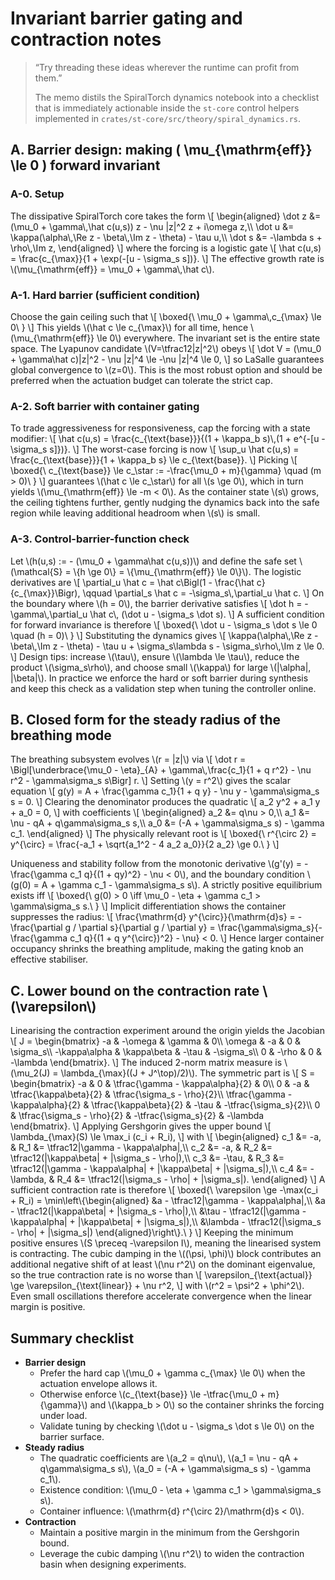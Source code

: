 # Invariant barrier gating and contraction notes

> “Try threading these ideas wherever the runtime can profit from them.”
>
> The memo distils the SpiralTorch dynamics notebook into a checklist that is
> immediately actionable inside the `st-core` control helpers implemented in
> `crates/st-core/src/theory/spiral_dynamics.rs`.

## A. Barrier design: making \( \mu_{\mathrm{eff}} \le 0 \) forward invariant

### A-0. Setup

The dissipative SpiralTorch core takes the form
\\[
\\begin{aligned}
\\dot z &= (\\mu_0 + \\gamma\\,\\hat c(u,s)) z - \\nu |z|^2 z + i\\omega z,\\\\
\\dot u &= \\kappa(\\alpha\\,\\Re z - \\beta\\,\\Im z - \\theta) - \\tau u,\\\\
\\dot s &= -\\lambda s + \\rho\\,\\Im z,
\\end{aligned}
\\]
where the forcing is a logistic gate
\\[
\\hat c(u,s) = \\frac{c_{\\max}}{1 + \\exp(-[u - \\sigma_s s])}.
\\]
The effective growth rate is \\(\\mu_{\\mathrm{eff}} = \\mu_0 + \\gamma\\,\\hat c\\).

### A-1. Hard barrier (sufficient condition)

Choose the gain ceiling such that
\\[
\\boxed{\\ \\mu_0 + \\gamma\\,c_{\\max} \\le 0\\ }
\\]
This yields \\(\\hat c \\le c_{\\max}\\) for all time, hence \\(\\mu_{\\mathrm{eff}} \\le 0\\) everywhere. The invariant set is the entire state space. The Lyapunov candidate \\(V=\\tfrac12|z|^2\\) obeys
\\[
\\dot V = (\\mu_0 + \\gamma\\hat c)|z|^2 - \\nu |z|^4 \\le -\\nu |z|^4 \\le 0,
\\]
so LaSalle guarantees global convergence to \\(z=0\\). This is the most robust option and should be preferred when the actuation budget can tolerate the strict cap.

### A-2. Soft barrier with container gating

To trade aggressiveness for responsiveness, cap the forcing with a state
modifier:
\\[
\\hat c(u,s) = \\frac{c_{\\text{base}}}{(1 + \\kappa_b s)\\,(1 + e^{-[u - \\sigma_s s]})}.
\\]
The worst-case forcing is now
\\[
\\sup_u \\hat c(u,s) = \\frac{c_{\\text{base}}}{1 + \\kappa_b s} \\le c_{\\text{base}}.
\\]
Picking
\\[
\\boxed{\\ c_{\\text{base}} \\le c_\\star := -\\frac{\\mu_0 + m}{\\gamma} \\quad (m > 0)\\ }
\\]
guarantees \\(\\hat c \\le c_\\star\\) for all \\(s \\ge 0\\), which in turn yields \\(\\mu_{\\mathrm{eff}} \\le -m < 0\\). As the container state \\(s\\) grows, the ceiling tightens further, gently nudging the dynamics back into the safe region while leaving additional headroom when \\(s\\) is small.

### A-3. Control-barrier-function check

Let \\(h(u,s) := - (\\mu_0 + \\gamma\\hat c(u,s))\\) and define the safe set
\\(\\mathcal{S} = \\{h \\ge 0\\} = \\{\\mu_{\\mathrm{eff}} \\le 0\\}\\). The logistic derivatives are
\\[
\\partial_u \\hat c = \\hat c\\Bigl(1 - \\frac{\\hat c}{c_{\\max}}\\Bigr), \\qquad
\\partial_s \\hat c = -\\sigma_s\\,\\partial_u \\hat c.
\\]
On the boundary where \\(h = 0\\), the barrier derivative satisfies
\\[
\\dot h = -\\gamma\\,\\partial_u \\hat c\\, (\\dot u - \\sigma_s \\dot s).
\\]
A sufficient condition for forward invariance is therefore
\\[
\\boxed{\\ \\dot u - \\sigma_s \\dot s \\le 0 \\quad (h = 0)\\ }
\\]
Substituting the dynamics gives
\\[
\\kappa(\\alpha\\,\\Re z - \\beta\\,\\Im z - \\theta) - \\tau u + \\sigma_s\\lambda s - \\sigma_s\\rho\\,\\Im z \\le 0.
\\]
Design tips: increase \\(\\tau\\), ensure \\(\\lambda \\le \\tau\\), reduce the product \\(\\sigma_s\\rho\\), and choose small \\(\\kappa\\) for large \\(|\\alpha|, |\\beta|\\). In practice we enforce the hard or soft barrier during synthesis and keep this check as a validation step when tuning the controller online.

## B. Closed form for the steady radius of the breathing mode

The breathing subsystem evolves \\(r = |z|\\) via
\\[
\\dot r = \\Bigl[\\underbrace{\\mu_0 - \\eta}_{A} + \\gamma\\,\\frac{c_1}{1 + q r^2} - \\nu r^2 - \\gamma\\sigma_s s\\Bigr] r.
\\]
Setting \\(y = r^2\\) gives the scalar equation
\\[
g(y) = A + \\frac{\\gamma c_1}{1 + q y} - \\nu y - \\gamma\\sigma_s s = 0.
\\]
Clearing the denominator produces the quadratic
\\[
a_2 y^2 + a_1 y + a_0 = 0,
\\]
with coefficients
\\[
\\begin{aligned}
a_2 &= q\\nu > 0,\\\\
a_1 &= \\nu - qA + q\\gamma\\sigma_s s,\\\\
a_0 &= (-A + \\gamma\\sigma_s s) - \\gamma c_1.
\\end{aligned}
\\]
The physically relevant root is
\\[
\\boxed{\\ r^{\\circ 2} = y^{\\circ} = \\frac{-a_1 + \\sqrt{a_1^2 - 4 a_2 a_0}}{2 a_2} \\ge 0.\\ }
\\]

Uniqueness and stability follow from the monotonic derivative
\\(g'(y) = -\\frac{\\gamma c_1 q}{(1 + qy)^2} - \\nu < 0\\), and the boundary condition
\\(g(0) = A + \\gamma c_1 - \\gamma\\sigma_s s\\). A strictly positive equilibrium exists iff
\\[
\\boxed{\\ g(0) > 0 \\iff \\mu_0 - \\eta + \\gamma c_1 > \\gamma\\sigma_s s.\\ }
\\]
Implicit differentiation shows the container suppresses the radius:
\\[
\\frac{\\mathrm{d} y^{\\circ}}{\\mathrm{d}s} = -\\frac{\\partial g / \\partial s}{\\partial g / \\partial y} = \\frac{\\gamma\\sigma_s}{-\\frac{\\gamma c_1 q}{(1 + q y^{\\circ})^2} - \\nu} < 0.
\\]
Hence larger container occupancy shrinks the breathing amplitude, making the gating knob an effective stabiliser.

## C. Lower bound on the contraction rate \\(\\varepsilon\\)

Linearising the contraction experiment around the origin yields the Jacobian
\\[
J = \\begin{bmatrix}
-a & -\\omega & \\gamma & 0\\\\
\\omega & -a & 0 & \\sigma_s\\\\
-\\kappa\\alpha & \\kappa\\beta & -\\tau & -\\sigma_s\\\\
0 & -\\rho & 0 & -\\lambda
\\end{bmatrix}.
\\]
The induced 2-norm matrix measure is \\(\\mu_2(J) = \\lambda_{\\max}((J + J^\\top)/2)\\). The symmetric part is
\\[
S = \\begin{bmatrix}
-a & 0 & \\tfrac{\\gamma - \\kappa\\alpha}{2} & 0\\\\
0 & -a & \\tfrac{\\kappa\\beta}{2} & \\tfrac{\\sigma_s - \\rho}{2}\\\\
\\tfrac{\\gamma - \\kappa\\alpha}{2} & \\tfrac{\\kappa\\beta}{2} & -\\tau & -\\tfrac{\\sigma_s}{2}\\\\
0 & \\tfrac{\\sigma_s - \\rho}{2} & -\\tfrac{\\sigma_s}{2} & -\\lambda
\\end{bmatrix}.
\\]
Applying Gershgorin gives the upper bound
\\[
\\lambda_{\\max}(S) \\le \\max_i (c_i + R_i),
\\]
with
\\[
\\begin{aligned}
c_1 &= -a, & R_1 &= \\tfrac12|\\gamma - \\kappa\\alpha|,\\\\
c_2 &= -a, & R_2 &= \\tfrac12(|\\kappa\\beta| + |\\sigma_s - \\rho|),\\\\
c_3 &= -\\tau, & R_3 &= \\tfrac12(|\\gamma - \\kappa\\alpha| + |\\kappa\\beta| + |\\sigma_s|),\\\\
c_4 &= -\\lambda, & R_4 &= \\tfrac12(|\\sigma_s - \\rho| + |\\sigma_s|).
\\end{aligned}
\\]
A sufficient contraction rate is therefore
\\[
\\boxed{\\ \\varepsilon \\ge -\\max(c_i + R_i) = \\min\\left\\{\\begin{aligned}
&a - \\tfrac12|\\gamma - \\kappa\\alpha|,\\\\
&a - \\tfrac12(|\\kappa\\beta| + |\\sigma_s - \\rho|),\\\\
&\\tau - \\tfrac12(|\\gamma - \\kappa\\alpha| + |\\kappa\\beta| + |\\sigma_s|),\\\\
&\\lambda - \\tfrac12(|\\sigma_s - \\rho| + |\\sigma_s|)
\\end{aligned}\\right\\}.\\ }
\\]
Keeping the minimum positive ensures \\(S \\preceq -\\varepsilon I\\), meaning the linearised system is contracting. The cubic damping in the \\((\\psi, \\phi)\\) block contributes an additional negative shift of at least \\(\\nu r^2\\) on the dominant eigenvalue, so the true contraction rate is no worse than
\\[
\\varepsilon_{\\text{actual}} \\ge \\varepsilon_{\\text{linear}} + \\nu r^2,
\\]
with \\(r^2 = \\psi^2 + \\phi^2\\). Even small oscillations therefore accelerate convergence when the linear margin is positive.

## Summary checklist

* **Barrier design**
  * Prefer the hard cap \\(\\mu_0 + \\gamma c_{\\max} \\le 0\\) when the actuation envelope allows it.
  * Otherwise enforce \\(c_{\\text{base}} \\le -\\tfrac{\\mu_0 + m}{\\gamma}\\) and \\(\\kappa_b > 0\\) so the container shrinks the forcing under load.
  * Validate tuning by checking \\(\\dot u - \\sigma_s \\dot s \\le 0\\) on the barrier surface.
* **Steady radius**
  * The quadratic coefficients are \\(a_2 = q\\nu\\), \\(a_1 = \\nu - qA + q\\gamma\\sigma_s s\\), \\(a_0 = (-A + \\gamma\\sigma_s s) - \\gamma c_1\\).
  * Existence condition: \\(\\mu_0 - \\eta + \\gamma c_1 > \\gamma\\sigma_s s\\).
  * Container influence: \\(\\mathrm{d} r^{\\circ 2}/\\mathrm{d}s < 0\\).
* **Contraction**
  * Maintain a positive margin in the minimum from the Gershgorin bound.
  * Leverage the cubic damping \\(\\nu r^2\\) to widen the contraction basin when designing experiments.
